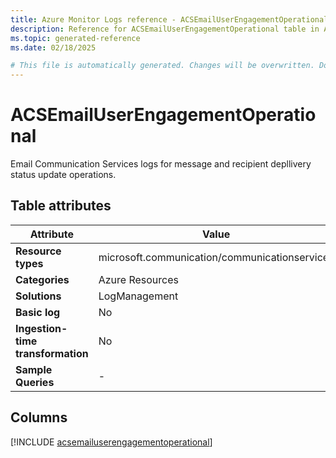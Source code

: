 ```yaml
---
title: Azure Monitor Logs reference - ACSEmailUserEngagementOperational
description: Reference for ACSEmailUserEngagementOperational table in Azure Monitor Logs.
ms.topic: generated-reference
ms.date: 02/18/2025

# This file is automatically generated. Changes will be overwritten. Do not change this file directly.
---
```


# ACSEmailUserEngagementOperational

Email Communication Services logs for message and recipient depllivery status update operations.


## Table attributes

|Attribute|Value|
|---|---|
|**Resource types**|microsoft.communication/communicationservices|
|**Categories**|Azure Resources|
|**Solutions**| LogManagement|
|**Basic log**|No|
|**Ingestion-time transformation**|No|
|**Sample Queries**|-|



## Columns
  
[!INCLUDE [acsemailuserengagementoperational](~/reusable-content/ce-skilling/azure/includes/azure-monitor/reference/tables/acsemailuserengagementoperational-include.md)]
